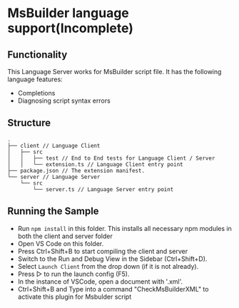# MsBuilder language support(Incomplete)


## Functionality

This Language Server works for MsBuilder script file. It has the following language features:
- Completions
- Diagnosing script syntax errors


## Structure

```
.
├── client // Language Client
│   ├── src
│   │   ├── test // End to End tests for Language Client / Server
│   │   └── extension.ts // Language Client entry point
├── package.json // The extension manifest.
└── server // Language Server
    └── src
        └── server.ts // Language Server entry point
```

## Running the Sample

- Run `npm install` in this folder. This installs all necessary npm modules in both the client and server folder
- Open VS Code on this folder.
- Press Ctrl+Shift+B to start compiling the client and server 
- Switch to the Run and Debug View in the Sidebar (Ctrl+Shift+D).
- Select `Launch Client` from the drop down (if it is not already).
- Press ▷ to run the launch config (F5).
- In the instance of VSCode, open a document with '.xml'.
- Ctrl+Shift+B and Type into a command "CheckMsBuilderXML" to activate this plugin for Msbulder script

